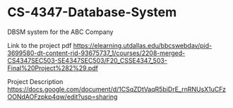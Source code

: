 # CS-4347-Database-System

DBSM system for the ABC Company

Link to the project pdf
https://elearning.utdallas.edu/bbcswebdav/pid-3699580-dt-content-rid-93675737_1/courses/2208-merged-CS4347SEC503-SE4347SEC503/F20_CSSE4347_503-Final%20Project%282%29.pdf


Project Description 
https://docs.google.com/document/d/1CSqZDtVaqR5biDrE_rnRNUsX1uCFzOONdAOFzpkp4qw/edit?usp=sharing 
